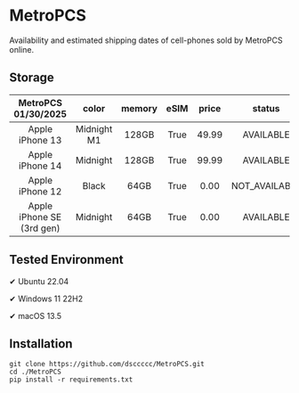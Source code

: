 # MetroPCS
Availability and estimated shipping dates of cell-phones sold by MetroPCS online.
## Storage
|MetroPCS 01/30/2025|color|memory|eSIM|price|status|shipping from|shipping to|
|:--:|:--:|:--:|:--:|:--:|:--:|:--:|:--:|
|Apple iPhone 13|Midnight M1|128GB|True|49.99|AVAILABLE|01/29/2025|02/03/2025|
|Apple iPhone 14|Midnight|128GB|True|99.99|AVAILABLE|01/29/2025|02/03/2025|
|Apple iPhone 12|Black|64GB|True|0.00|NOT_AVAILABLE|02/05/2025|02/11/2025|
|Apple iPhone SE (3rd gen)|Midnight|64GB|True|0.00|AVAILABLE|01/29/2025|02/03/2025|

## Tested Environment
✔ Ubuntu 22.04

✔ Windows 11 22H2

✔ macOS 13.5
## Installation
```
git clone https://github.com/dsccccc/MetroPCS.git
cd ./MetroPCS
pip install -r requirements.txt
```
